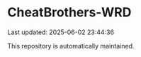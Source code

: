 # CheatBrothers-WRD

Last updated: 2025-06-02 23:44:36

This repository is automatically maintained.
